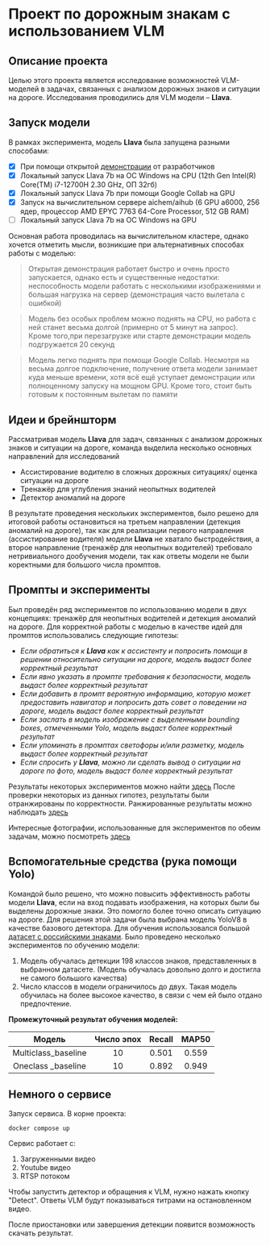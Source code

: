 # Проект по дорожным знакам с использованием VLM

## Описание проекта 
Целью этого проекта является исследование возможностей VLM-моделей в задачах, связанных с анализом дорожных знаков и ситуации на дороге. Исследования проводились для VLM модели – **Llava**. 
## Запуск модели
В рамках эксперимента, модель **Llava** была запущена разными способами:
- [x] При помощи открытой [демонстрации]( https://llava-vl.github.io/) от разработчиков
- [x] Локальный запуск Llava 7b на ОС Windows на CPU (12th Gen Intel(R) Core(TM) i7-12700H   2.30 GHz, ОП 32гб)
- [x] Локальный запуск Llava 7b при помощи Google Collab на GPU
- [x] Запуск на вычислительном сервере aichem/aihub (6 GPU a6000, 256 ядер, процессор AMD EPYC 7763 64-Core Processor, 512 GB RAM)
- [ ] Локальный запуск Llava 7b на ОС Windows на GPU

Основная работа проводилась на вычислительном кластере, однако хочется отметить мысли, возникшие при альтернативных способах работы с моделью:
> Открытая демонстрация работает быстро и очень просто запускается, однако есть и существенные недостатки: неспособность модели работать с несколькими изображениями и большая нагрузка на сервер (демонстрация часто вылетала с ошибкой) 

> Модель без особых проблем можно поднять на CPU, но работа с ней станет весьма долгой (примерно от 5 минут на запрос). Кроме того,при перезагрузке или старте демонстрации модель подгружается 20 секунд 

> Модель легко поднять при помощи Google Collab. Несмотря на весьма долгое подключение, получение ответа модели занимает куда меньше времени, хотя всё ещё уступает демонстрации или полноценному запуску на мощном GPU. Кроме того, стоит быть готовым к постоянным вылетам по памяти

## Идеи и брейншторм
Рассматривая модель **Llava** для задач, связанных с анализом дорожных знаков и ситуации на дороге, команда выделила несколько основных направлений для исследований
- Ассистирование водителю в сложных дорожных ситуациях/ оценка ситуации на дороге
- Тренажёр для углубления знаний неопытных водителей
- Детектор аномалий на дороге

В результате проведения нескольких экспериментов, было решено для итоговой работы остановиться на третьем направлении (детекция аномалий на дороге), так как для реализации первого направления (ассистирование водителя) модели **Llava** не хватало быстродействия, а второе направление (тренажёр для неопытных водителей) требовало нетривиального дообучения модели, так как ответы модели не были коректными для большого числа промптов. 

## Промпты и эксперименты
Был проведён ряд экспериментов по использованию модели в двух концепциях: тренажёр для неопытных водителей и детекция аномалий на дороге. 
Для корректной работы с моделью в качестве идей для промптов использовались следующие гипотезы:
- *Если обратиться к **Llava** как к ассистенту и попросить помощи в решении относительно ситуации на дороге, модель выдаст более корректный результат*
- *Если явно указать в промпте требования к безопасности, модель выдаст более корректный результат*
- *Если добавить в промпт вероятную информацию, которую может предоставить навигатор и попросить дать совет о поведении на дороге, модель выдаст более корректный результат*
- *Если заслать в модель изображение с выделенными bounding boxes, отмеченными Yolo, модель выдаст более корректный результат*
- *Если упоминать в промптах светофоры и/или разметку, модель выдаст более корректный результат*
- *Если спросить у **Llava**, можно ли сделать вывод о ситуации на дороге по фото, модель выдаст более корректный результат*

Результаты некоторых экспериментов можно найти [здесь]( https://docs.google.com/document/d/1CkAlat0neT09ALR9ZjdIUA4YANHjSUazaYBztKVp1MY/edit)
После проверки некоторых из данных гипотез, результаты были отранжированы по корректности. Ранжированные результаты можно наблюдать [здесь]( https://docs.google.com/document/d/1P4TMRpqfw8LfZ9L26uXy3vpZu9d8sD9M-STCRi9Eeqo/edit?usp=sharing)

Интересные фотографии, использованные для экспериментов по обеим задачам, можно посмотреть [здесь]( https://drive.google.com/drive/u/1/folders/1NCDW2rE2_3dD1_IKcNiapWZkJ9ZOBInN)

## Вспомогательные средства (рука помощи Yolo)
Командой было решено, что можно повысить эффективность работы модели **Llava**, если на вход подавать изображения, на которых были бы выделены дорожные знаки. Это помогло более точно описать ситуацию на дороге. Для решения этой задачи была выбрана модель YoloV8 в качестве базового детектора. Для обучения использовался большой [датасет с российскими знаками](https://www.kaggle.com/datasets/watchman/rtsd-dataset). Было проведено несколько экспериментов по обучению модели:

1. Модель обучалась детекции 198 классов знаков, представленных в выбранном датасете. (Модель обучалась довольно долго и достигла не самого большого качества)
2. Число классов в модели ограничилось до двух. Такая модель обучилась на более высокое качество, в связи с чем ей было отдано предпочтение.

**Промежуточный результат обучения моделей:**

|               Модель               |   Число эпох   |  Recall  |  MAP50  |                                   
|:-:|:-:|:-:|:-:|
|        Multiclass_baseline         |       10       |   0.501  |  0.559  |
|          Oneclass _baseline        |       10       |   0.892  |  0.949  | 

## Немного о сервисе
Запуск сервиса. В корне проекта:

````
docker compose up
````
Сервис работает с:
1. Загруженными видео
2. Youtube видео
3. RTSP потоком

Чтобы запустить детектор 
и обращения к VLM, нужно нажать кнопку "Detect".
Ответы VLM будут показываться титрами на остановленном
видео.

После приостановки или завершения детекции 
появится возможность скачать результат.




